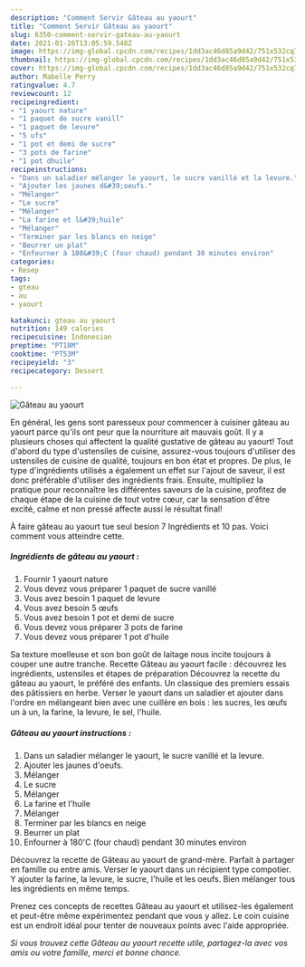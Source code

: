 ```yaml
---
description: "Comment Servir Gâteau au yaourt"
title: "Comment Servir Gâteau au yaourt"
slug: 6350-comment-servir-gateau-au-yaourt
date: 2021-01-26T13:05:59.548Z
image: https://img-global.cpcdn.com/recipes/1dd3ac46d85a9d42/751x532cq70/gateau-au-yaourt-photo-principale-de-la-recette.jpg
thumbnail: https://img-global.cpcdn.com/recipes/1dd3ac46d85a9d42/751x532cq70/gateau-au-yaourt-photo-principale-de-la-recette.jpg
cover: https://img-global.cpcdn.com/recipes/1dd3ac46d85a9d42/751x532cq70/gateau-au-yaourt-photo-principale-de-la-recette.jpg
author: Mabelle Perry
ratingvalue: 4.7
reviewcount: 12
recipeingredient:
- "1 yaourt nature"
- "1 paquet de sucre vanill"
- "1 paquet de levure"
- "5 ufs"
- "1 pot et demi de sucre"
- "3 pots de farine"
- "1 pot dhuile"
recipeinstructions:
- "Dans un saladier mélanger le yaourt, le sucre vanillé et la levure."
- "Ajouter les jaunes d&#39;oeufs."
- "Mélanger"
- "Le sucre"
- "Mélanger"
- "La farine et l&#39;huile"
- "Mélanger"
- "Terminer par les blancs en neige"
- "Beurrer un plat"
- "Enfourner à 180&#39;C (four chaud) pendant 30 minutes environ"
categories:
- Resep
tags:
- gteau
- au
- yaourt

katakunci: gteau au yaourt 
nutrition: 149 calories
recipecuisine: Indonesian
preptime: "PT18M"
cooktime: "PT53M"
recipeyield: "3"
recipecategory: Dessert

---
```



![Gâteau au yaourt](https://img-global.cpcdn.com/recipes/1dd3ac46d85a9d42/751x532cq70/gateau-au-yaourt-photo-principale-de-la-recette.jpg)

En général, les gens sont paresseux pour commencer à cuisiner gâteau au yaourt parce qu'ils ont peur que la nourriture ait mauvais goût. Il y a plusieurs choses qui affectent la qualité gustative de gâteau au yaourt! Tout d'abord du type d'ustensiles de cuisine, assurez-vous toujours d'utiliser des ustensiles de cuisine de qualité, toujours en bon état et propres. De plus, le type d'ingrédients utilisés a également un effet sur l'ajout de saveur, il est donc préférable d'utiliser des ingrédients frais. Ensuite, multipliez la pratique pour reconnaître les différentes saveurs de la cuisine, profitez de chaque étape de la cuisine de tout votre cœur, car la sensation d'être excité, calme et non pressé affecte aussi le résultat final!

<!--inarticleads1-->

À faire gâteau au yaourt tue seul besion 7 Ingrédients et 10 pas. Voici comment vous atteindre cette.

##### Ingrédients de gâteau au yaourt :

1. Fournir 1 yaourt nature
1. Vous devez vous préparer 1 paquet de sucre vanillé
1. Vous avez besoin 1 paquet de levure
1. Vous avez besoin 5 œufs
1. Vous avez besoin 1 pot et demi de sucre
1. Vous devez vous préparer 3 pots de farine
1. Vous devez vous préparer 1 pot d&#39;huile


Sa texture moelleuse et son bon goût de laitage nous incite toujours à couper une autre tranche. Recette Gâteau au yaourt facile : découvrez les ingrédients, ustensiles et étapes de préparation Découvrez la recette du gâteau au yaourt, le préféré des enfants. Un classique des premiers essais des pâtissiers en herbe. Verser le yaourt dans un saladier et ajouter dans l&#39;ordre en mélangeant bien avec une cuillère en bois : les sucres, les œufs un à un, la farine, la levure, le sel, l&#39;huile. 

<!--inarticleads2-->

##### Gâteau au yaourt instructions :

1. Dans un saladier mélanger le yaourt, le sucre vanillé et la levure.
1. Ajouter les jaunes d&#39;oeufs.
1. Mélanger
1. Le sucre
1. Mélanger
1. La farine et l&#39;huile
1. Mélanger
1. Terminer par les blancs en neige
1. Beurrer un plat
1. Enfourner à 180&#39;C (four chaud) pendant 30 minutes environ


Découvrez la recette de Gâteau au yaourt de grand-mère. Parfait à partager en famille ou entre amis. Verser le yaourt dans un récipient type compotier. Y ajouter la farine, la levure, le sucre, l&#39;huile et les oeufs. Bien mélanger tous les ingrédients en même temps. 

<!--inarticleads1-->

<p>
Prenez ces concepts de recettes Gâteau au yaourt et utilisez-les également et peut-être même expérimentez pendant que vous y allez. Le coin cuisine est un endroit idéal pour tenter de nouveaux points avec l'aide appropriée.
</p>

<p>
<i>Si vous trouvez cette Gâteau au yaourt recette utile, partagez-la avec vos amis ou votre famille, merci et bonne chance.</i>
</p>
